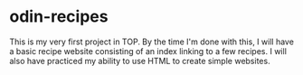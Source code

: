 # odin-recipes

This is my very first project in TOP. By the time I'm done with this, I will have a basic recipe website consisting of an index linking to a few recipes. I will also have practiced my ability to use HTML to create simple websites.